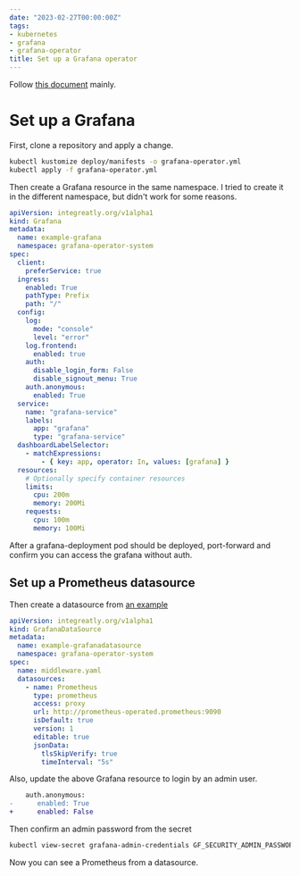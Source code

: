 ```yaml
---
date: "2023-02-27T00:00:00Z"
tags:
- kubernetes
- grafana
- grafana-operator
title: Set up a Grafana operator
---
```


Follow [this document](https://github.com/grafana-operator/grafana-operator/blob/master/documentation/deploy_grafana.md) mainly.

# Set up a Grafana

First, clone a repository and apply a change.

```bash
kubectl kustomize deploy/manifests -o grafana-operator.yml
kubectl apply -f grafana-operator.yml
```

Then create a Grafana resource in the same namespace.
I tried to create it in the different namespace, but didn't work for some reasons.

```yml
apiVersion: integreatly.org/v1alpha1
kind: Grafana
metadata:
  name: example-grafana
  namespace: grafana-operator-system
spec:
  client:
    preferService: true
  ingress:
    enabled: True
    pathType: Prefix
    path: "/"
  config:
    log:
      mode: "console"
      level: "error"
    log.frontend:
      enabled: true
    auth:
      disable_login_form: False
      disable_signout_menu: True
    auth.anonymous:
      enabled: True
  service:
    name: "grafana-service"
    labels:
      app: "grafana"
      type: "grafana-service"
  dashboardLabelSelector:
    - matchExpressions:
        - { key: app, operator: In, values: [grafana] }
  resources:
    # Optionally specify container resources
    limits:
      cpu: 200m
      memory: 200Mi
    requests:
      cpu: 100m
      memory: 100Mi
```

After a grafana-deployment pod should be deployed, port-forward and confirm you can access the grafana without auth.

## Set up a Prometheus datasource

Then create a datasource from [an example](https://github.com/grafana-operator/grafana-operator/blob/master/deploy/examples/datasources/Prometheus.yaml)

```yml
apiVersion: integreatly.org/v1alpha1
kind: GrafanaDataSource
metadata:
  name: example-grafanadatasource
  namespace: grafana-operator-system
spec:
  name: middleware.yaml
  datasources:
    - name: Prometheus
      type: prometheus
      access: proxy
      url: http://prometheus-operated.prometheus:9090
      isDefault: true
      version: 1
      editable: true
      jsonData:
        tlsSkipVerify: true
        timeInterval: "5s"
```

Also, update the above Grafana resource to login by an admin user.

```diff
    auth.anonymous:
-      enabled: True
+      enabled: False
```

Then confirm an admin password from the secret

```bash
kubectl view-secret grafana-admin-credentials GF_SECURITY_ADMIN_PASSWORD
```

Now you can see a Prometheus from a datasource.
